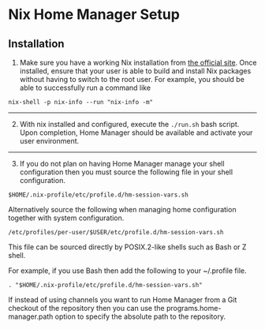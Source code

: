 # Nix Home Manager Setup

## Installation

1. Make sure you have a working Nix installation from [the official site](https://nixos.org/download.html#download-nix). Once installed, ensure that your user is able to build and install Nix packages without having to switch to the root user. For example, you should be able to successfully run a command like 
```
nix-shell -p nix-info --run "nix-info -m"
```

---
2. With nix installed and configured, execute the `./run.sh` bash script. Upon completion, Home Manager should be available and activate your user environment.

---
3. If you do not plan on having Home Manager manage your shell configuration then you must source the following file in your shell configuration. 

```
$HOME/.nix-profile/etc/profile.d/hm-session-vars.sh
```

Alternatively source the following when managing home configuration together with system configuration.
```
/etc/profiles/per-user/$USER/etc/profile.d/hm-session-vars.sh
```

This file can be sourced directly by POSIX.2-like shells such as Bash or Z shell. 

For example, if you use Bash then add the following to your ~/.profile file.
```
. "$HOME/.nix-profile/etc/profile.d/hm-session-vars.sh"
```

If instead of using channels you want to run Home Manager from a Git checkout of the repository then you can use the programs.home-manager.path option to specify the absolute path to the repository.

